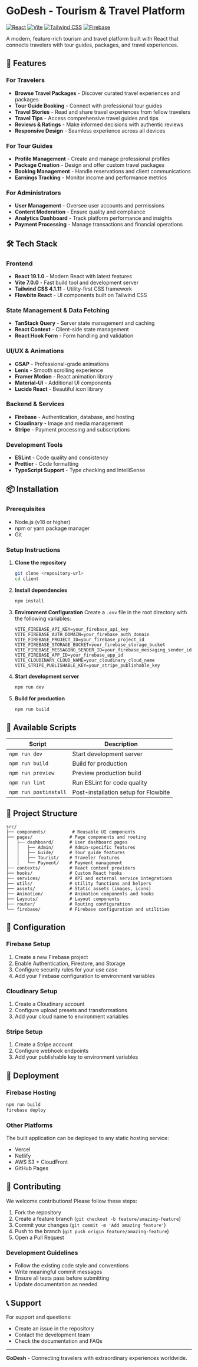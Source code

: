 # GoDesh - Tourism & Travel Platform

[![React](https://img.shields.io/badge/React-19.1.0-61DAFB?logo=react)](https://reactjs.org/)
[![Vite](https://img.shields.io/badge/Vite-7.0.0-646CFF?logo=vite)](https://vitejs.dev/)
[![Tailwind CSS](https://img.shields.io/badge/Tailwind_CSS-4.1.11-38B2AC?logo=tailwind-css)](https://tailwindcss.com/)
[![Firebase](https://img.shields.io/badge/Firebase-11.10.0-FFCA28?logo=firebase)](https://firebase.google.com/)

A modern, feature-rich tourism and travel platform built with React that connects travelers with tour guides, packages, and travel experiences.

## 🚀 Features

### For Travelers

- **Browse Travel Packages** - Discover curated travel experiences and packages
- **Tour Guide Booking** - Connect with professional tour guides
- **Travel Stories** - Read and share travel experiences from fellow travelers
- **Travel Tips** - Access comprehensive travel guides and tips
- **Reviews & Ratings** - Make informed decisions with authentic reviews
- **Responsive Design** - Seamless experience across all devices

### For Tour Guides

- **Profile Management** - Create and manage professional profiles
- **Package Creation** - Design and offer custom travel packages
- **Booking Management** - Handle reservations and client communications
- **Earnings Tracking** - Monitor income and performance metrics

### For Administrators

- **User Management** - Oversee user accounts and permissions
- **Content Moderation** - Ensure quality and compliance
- **Analytics Dashboard** - Track platform performance and insights
- **Payment Processing** - Manage transactions and financial operations

## 🛠️ Tech Stack

### Frontend

- **React 19.1.0** - Modern React with latest features
- **Vite 7.0.0** - Fast build tool and development server
- **Tailwind CSS 4.1.11** - Utility-first CSS framework
- **Flowbite React** - UI components built on Tailwind CSS

### State Management & Data Fetching

- **TanStack Query** - Server state management and caching
- **React Context** - Client-side state management
- **React Hook Form** - Form handling and validation

### UI/UX & Animations

- **GSAP** - Professional-grade animations
- **Lenis** - Smooth scrolling experience
- **Framer Motion** - React animation library
- **Material-UI** - Additional UI components
- **Lucide React** - Beautiful icon library

### Backend & Services

- **Firebase** - Authentication, database, and hosting
- **Cloudinary** - Image and media management
- **Stripe** - Payment processing and subscriptions

### Development Tools

- **ESLint** - Code quality and consistency
- **Prettier** - Code formatting
- **TypeScript Support** - Type checking and IntelliSense

## 📦 Installation

### Prerequisites

- Node.js (v18 or higher)
- npm or yarn package manager
- Git

### Setup Instructions

1. **Clone the repository**

   ```bash
   git clone <repository-url>
   cd client
   ```

2. **Install dependencies**

   ```bash
   npm install
   ```

3. **Environment Configuration**
   Create a `.env` file in the root directory with the following variables:

   ```env
   VITE_FIREBASE_API_KEY=your_firebase_api_key
   VITE_FIREBASE_AUTH_DOMAIN=your_firebase_auth_domain
   VITE_FIREBASE_PROJECT_ID=your_firebase_project_id
   VITE_FIREBASE_STORAGE_BUCKET=your_firebase_storage_bucket
   VITE_FIREBASE_MESSAGING_SENDER_ID=your_firebase_messaging_sender_id
   VITE_FIREBASE_APP_ID=your_firebase_app_id
   VITE_CLOUDINARY_CLOUD_NAME=your_cloudinary_cloud_name
   VITE_STRIPE_PUBLISHABLE_KEY=your_stripe_publishable_key
   ```

4. **Start development server**

   ```bash
   npm run dev
   ```

5. **Build for production**
   ```bash
   npm run build
   ```

## 🚀 Available Scripts

| Script                | Description                          |
| --------------------- | ------------------------------------ |
| `npm run dev`         | Start development server             |
| `npm run build`       | Build for production                 |
| `npm run preview`     | Preview production build             |
| `npm run lint`        | Run ESLint for code quality          |
| `npm run postinstall` | Post-installation setup for Flowbite |

## 📁 Project Structure

```
src/
├── components/          # Reusable UI components
├── pages/              # Page components and routing
│   ├── dashboard/      # User dashboard pages
│   │   ├── Admin/      # Admin-specific features
│   │   ├── Guide/      # Tour guide features
│   │   ├── Tourist/    # Traveler features
│   │   └── Payment/    # Payment management
├── contexts/           # React context providers
├── hooks/              # Custom React hooks
├── services/           # API and external service integrations
├── utils/              # Utility functions and helpers
├── assets/             # Static assets (images, icons)
├── Animation/          # Animation components and hooks
├── Layouts/            # Layout components
├── router/             # Routing configuration
└── firebase/           # Firebase configuration and utilities
```

## 🔧 Configuration

### Firebase Setup

1. Create a new Firebase project
2. Enable Authentication, Firestore, and Storage
3. Configure security rules for your use case
4. Add your Firebase configuration to environment variables

### Cloudinary Setup

1. Create a Cloudinary account
2. Configure upload presets and transformations
3. Add your cloud name to environment variables

### Stripe Setup

1. Create a Stripe account
2. Configure webhook endpoints
3. Add your publishable key to environment variables

## 🚀 Deployment

### Firebase Hosting

```bash
npm run build
firebase deploy
```

### Other Platforms

The built application can be deployed to any static hosting service:

- Vercel
- Netlify
- AWS S3 + CloudFront
- GitHub Pages

## 🤝 Contributing

We welcome contributions! Please follow these steps:

1. Fork the repository
2. Create a feature branch (`git checkout -b feature/amazing-feature`)
3. Commit your changes (`git commit -m 'Add amazing feature'`)
4. Push to the branch (`git push origin feature/amazing-feature`)
5. Open a Pull Request

### Development Guidelines

- Follow the existing code style and conventions
- Write meaningful commit messages
- Ensure all tests pass before submitting
- Update documentation as needed



## 📞 Support

For support and questions:

- Create an issue in the repository
- Contact the development team
- Check the documentation and FAQs


---

**GoDesh** - Connecting travelers with extraordinary experiences worldwide.
